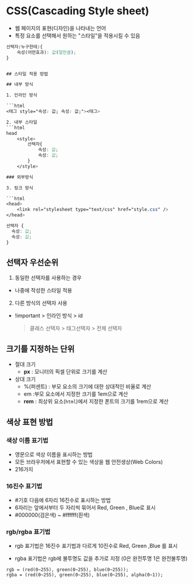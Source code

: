# CSS(Cascading Style sheet)

- 웹 페이지의 표현(디자인)을 나타내는 언어
- 특정 요소를 선택해서 원하는 "스타일"을 적용시킬 수 있음

````css
선택자(누구한테){
    속성(어떤효과): 값(얼만큼);
}


## 스타일 적용 방법

## 내부 방식

1. 인라인 방식

```html
<태그 style="속성: 값; 속성: 값;"><태그>

2. 내부 스타일
```html
head
    <style>
        선택자{
            속성: 값;
            속성: 값;
        }
    </style>

### 외부방식

3. 링크 방식

```html
<head>
    <link rel="stylesheet type="text/css" href="style.css" />
</head>
````

```css
선택자 {
  속성: 값;
  속성: 값;
}
```

## 선택자 우선순위

1. 동일한 선택자를 사용하는 경우

- 나중에 작성한 스타일 적용

2. 다른 방식의 선택자 사용

- !important > 인라인 방식<!--style--> > id
  > 클래스 선택자<!--class--> > 태그선택자<!--div--> > 전체 선택자 <!--*-->

## 크기를 지정하는 단위

- 절대 크기
  - **px** : 모니터의 픽셀 단위로 크기를 계산
- 상대 크기
  - %(퍼센트) : 부모 요소의 크기에 대한 상대적인 비율로 계산
  - em :부모 요소에서 지정한 크기를 1em으로 계산
  - **rem** : 최상위 요소(`html`)에서 지정한 폰트의 크기를 1rem으로 계산

## 색상 표현 방법

### 색상 이름 표기법

- 영문으로 색상 이름을 표시하는 방법
- 모든 브라우저에서 표현할 수 있는 색상을
  웹 안전생상(Web Colors)
- 216가지

### 16진수 표기법

- #기호 다음에 6자리 16진수로 표시하는 방법
- 6자리는 앞에서부터 두 자리씩 묶어서 Red, Green , Blue로 표시
- #000000(검은색) ~ #ffffff(흰색)

### rgb/rgba 표기법

- rgb 표기법은 16진수 표기법과 다르게 10진수로 Red, Green ,Blue 를 표시

- rgba 표기법은 rgb에 불투명도 값을 추가로 지정 (0은 완전투명 1은 완전불투명)

```
rgb = (red(0~255), green(0~255), blue(0~255));
rgba = (red(0~255), green(0~255), blue(0~255), alpha(0~1));
```
